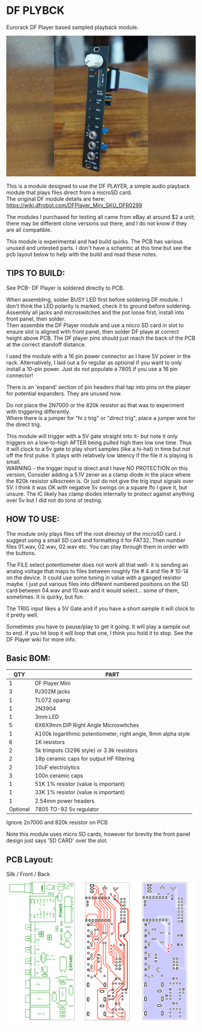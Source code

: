 # DF PLYBCK
Eurorack DF Player based sampled playback module.

![DF PLYBCK](/DFPLYBCK.jpg)

This is a module designed to use the DF PLAYER, a simple audio playback module that plays files direct from a microSD card.  
The original DF module details are here: https://wiki.dfrobot.com/DFPlayer_Mini_SKU_DFR0299

The modules I purchased for testing all came from eBay at around $2 a unit; there may be different clone versions out there, and I do not know if they are all compatible.

This module is experimental and had build quirks. The PCB has various unused and untested parts. I don't have a schamtic at this time but see the pcb layout below to help with the build and read these notes.

## TIPS TO BUILD:
See PCB- DF Player is soldered directly to PCB.  

When assembling, solder BUSY LED first before soldering DF module. I don't think the LED polarity is marked, check it to ground before soldering.
Assembly all jacks and microswitches and the pot loose first, install into front panel, then solder.  
Then assemble the DF Player module and use a micro SD card in slot to ensure slot is aligned with front panel, then solder DF playe at correct height above PCB. The DF player pins should just reach the back of the PCB at the correct standoff distance.

I used the module with a 16 pin power connector as I have 5V power in the rack.  Alternatively, I laid out a 5v regular as optional if you want to only install a 10-pin power. Just do not populate a 7805 if you use a 16 pin connector!

There is an 'expand' section of pin headers that tap into pins on the player for potential expanders.  They are unused now.

Do not place the 2N7000 or the 820k resistor as that was to experiment with triggering differently.  
Where there is a jumper for "hi z trig" or "direct trig", place a jumper wire for the direct trig.  

This module will trigger with a 5V gate straight into it- but note it only triggers on a low-to-high AFTER being pulled high then low one time.  Thus it will clock to a 5v gate to play short samples (like a hi-hat) in time but not off the first pulse.  It plays with relatively low latency if the file it is playing is small.  
WARNING - the trigger input is direct and I have NO PROTECTION on this version;  Consider adding a 5.1V zener as a clamp diode in the place where the 820k resistor silkscreen is. Or just do not give the trig input signals over 5V.  I think it was OK with negative 5v swings on a square lfo I gave it, but unsure.  The IC likely has clamp diodes internally to protect against anything over 5v but I did not do tons of testing.


## HOW TO USE:
The module only plays files off the root directoy of the microSD card.  I suggest using a small SD card and formatting it for FAT32.  Then number files 01.wav, 02.wav, 02.wav etc.  You can play through them in order with the buttons. 

The FILE select potentiometer does not work all that well- it is sending an analog voltage that maps to files between roughly file # 4 and file # 10-14 on the device.  It could use some tuning in value with a ganged resistor maybe.  I just put various files into different numbered positions on the SD card between 04.wav and 10.wav and it would select... some of them, sometimes.  It is quirky, but fun.

The TRIG input likes a 5V Gate and if you have a short sample it will clock to it pretty well.  

Sometimes you have to pause/play to get it going.  It will play a sample out to end.
If you hit loop it will loop that one, I think you hold it to stop. See the DF Player wiki for more info.


## Basic BOM:

QTY | PART
------------ | -------------
1 | DF Player Mini
3 | PJ302M jacks
1 | TL072 opamp
1 | 2N3904
1 | 3mm LED
5 | 6X6X9mm DIP Right Angle Microswitches 
1 | A100k logarithmic potentiometer, right angle, 9mm alpha style
6 | 1K resistors
2 | 5k trimpots (3296 style) or 3.9k resistors  
2 | 18p ceramic caps for output HF filtering
2 | 10uF electrolytics 
3 | 100n ceramic caps
1 | 51K 1% resistor (value is important)
1 |33K 1% resistor (value is important)
1 | 2.54mm power headers
Optional | 7805 TO-92 5v regulator

Ignore 2n7000 and 820k resistor on PCB

Note this module uses micro SD cards, however for brevity the front panel design just says 'SD CARD' over the slot. 

## PCB Layout:
Silk / Front / Back
![DF PLYBCK](/df_plybck_PCB_layout.png)

